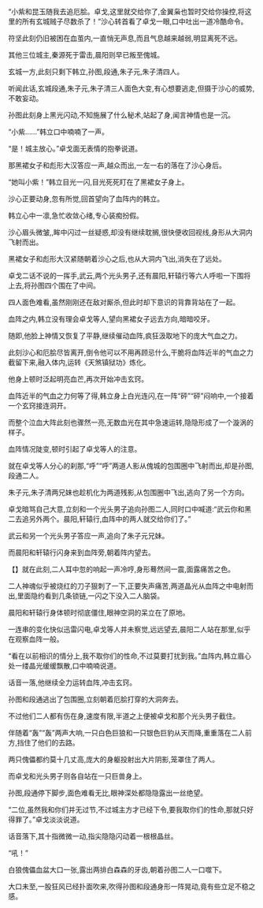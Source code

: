 
“小紫和昆玉随我去追厄脍。卓戈,这里就交给你了,金翼枭也暂时交给你操控,将这里的所有玄城贼子尽数杀了！”沙心转首看了卓戈一眼,口中吐出一道冷酷命令。

符坚此刻仍旧被困在血茧内,一直悄无声息,而且气息越来越弱,明显离死不远。

其他三位城主,秦源死于雷击,晨阳则早已叛至傀城。

玄城一方,此刻只剩下韩立,孙图,段通,朱子元,朱子清四人。

听闻此话,玄城段通,朱子元,朱子清三人面色大变,有心想要逃走,但摄于沙心的威势,不敢妄动。

孙图此刻身上黑光闪动,不知施展了什么秘术,站起了身,闻言神情也是一沉。

“小紫……”韩立口中喃喃了一声。

“是！城主放心。”卓戈面无表情的抱拳说道。

那黑裙女子和彪形大汉答应一声,越众而出,一左一右的落在了沙心身后。

“她叫小紫！”韩立目光一闪,目光死死盯在了黑裙女子身上。

沙心正要动身,忽有所觉,回首望向了血阵内的韩立。

韩立心中一凛,急忙收敛心绪,专心装痴扮假。

沙心眉头微皱,,眸中闪过一丝疑惑,却没有继续耽搁,很快便收回视线,身形从大洞内飞射而出。

黑裙女子和彪形大汉紧随朝着沙心之后,也从大洞内飞出,消失在了远处。

卓戈二话不说的一挥手,武云,两个光头男子,还有晨阳,轩辕行等六人呼啦一下围将上去,将孙图四个围在了中间。

四人面色难看,虽然刚刚还在敌对厮杀,但此时却下意识的背靠背站在了一起。

血阵之内,韩立没有理会卓戈等人,望向黑裙女子远去方向,暗暗咬牙。

随即,他脸上神情又恢复了平静,继续催动血阵,疯狂汲取地下的庞大气血之力。

此刻沙心和厄脍尽皆离开,倒令他可以不用再顾忌什么,干脆将血阵近半的气血之力截留下来,融入体内,运转《天煞镇狱功》炼化。

他身上顿时泛起明亮血芒,再次开始冲击玄窍。

血阵近半的气血之力何等了得,韩立身上白光连闪,在一阵“砰”“砰”闷响中,一个接着一个玄窍接连洞开。

而整个泣血大阵此刻也骤然一亮,无数血光在其中急速运转,隐隐形成了一个漩涡的样子。

血阵情况陡变,顿时引起了卓戈等人的注意。

就在卓戈等人分心的刹那,“呼”“呼”两道人影从傀城的包围圈中飞射而出,却是孙图,段通二人。

朱子元,朱子清两兄妹也趁机化为两道残影,从包围圈中飞出,逃向了另一个方向。

卓戈暗骂自己大意,立刻和一个光头男子追向孙图二人,同时口中喊道:“武云你和黑二去追另外两个。晨阳,轩辕行,血阵中的两人就交给你们了。”

武云和另一个光头男子答应一声,追向了朱子元兄妹。

而晨阳和轩辕行闪身来到血阵旁,朝着阵内望去。

【】就在此刻,二人耳中忽的响起一声冷哼,身形蓦然间一震,面露痛苦之色。

二人神魂似乎被烧红的刀子狠刺了一下,正要失声痛苦,两道晶光从血阵之中电射而出,里面隐约看到几条锁链,一闪之下没入二人脑袋。

晨阳和轩辕行身体顿时彻底僵住,眼神空洞的呆立在了原地。

一连串的变化快似迅雷闪电,卓戈等人并未察觉,远远望去,晨阳二人站在那里,似乎在观察血阵一般。

“看在以前相识的情分上,我不取你们的性命,不过莫要打扰到我。”血阵内,韩立眉心处一缕晶光缓缓飘散,口中喃喃说道。

话音一落,他继续全力运转血阵,冲击玄窍。

孙图和段通逃出了包围圈,立刻朝着厄脍打穿的大洞奔去。

不过他们二人都有伤在身,速度有限,半道之上便被卓戈和那个光头男子截住。

伴随着“轰”“轰”两声大响,一只白色巨狼和一只银色巨豹从天而降,重重落在二人前方,挡住了他们的去路。

两只傀儡都约莫十几丈高,庞大的身躯投射出大片阴影,笼罩住了两人。

而卓戈和光头男子则各自站在一只巨兽身上。

孙图,段通停下脚步,面色难看无比,眼神深处都隐隐露出一丝绝望。

“二位,虽然我和你们并无过节,不过城主方才已经下令,要我取你们的性命,那就只好得罪了。”卓戈淡淡说道。

话音落下,其十指微微一动,指尖隐隐闪动着一根根晶丝。

“吼！”

白狼傀儡血盆大口一张,露出两排白森森的牙齿,朝着孙图二人一口噬下。

大口未至,一股狂风已经扑面吹来,吹得孙图和段通身形一阵晃动,竟有些立足不稳之感。